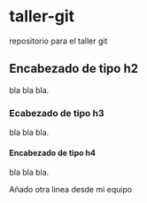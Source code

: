 # taller-git
repositorio para el taller git

## Encabezado de tipo h2

bla bla bla.

### Ecabezado de tipo h3

bla bla bla.

#### Encabezado de tipo h4

bla bla bla.

Añado otra linea desde mi equipo
